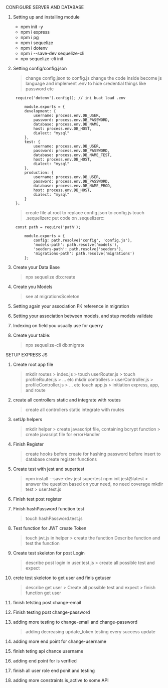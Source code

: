 CONFIGURE SERVER AND DATABASE

1. Setting up and installing module
    - npm init -y
    - npm i express
    - npm i pg
    - npm i sequelize
    - npm i dotenv
    - npm i --save-dev sequelize-cli
    - npx sequelize-cli init

2. Setting config/config.json
    > change config.json to config.js
    > change the code inside become js language and implement .env to hide credential things like password etc

        require('dotenv').config(); // ini buat load .env

            module.exports = {
            development: {
                username: process.env.DB_USER,
                password: process.env.DB_PASSWORD,
                database: process.env.DB_NAME,
                host: process.env.DB_HOST,
                dialect: "mysql"
            },
            test: {
                username: process.env.DB_USER,
                password: process.env.DB_PASSWORD,
                database: process.env.DB_NAME_TEST,
                host: process.env.DB_HOST,
                dialect: "mysql"
            },
            production: {
                username: process.env.DB_USER,
                password: process.env.DB_PASSWORD,
                database: process.env.DB_NAME_PROD,
                host: process.env.DB_HOST,
                dialect: "mysql"
            }
        };

    > create file at root to replace config.json to config.js
    > touch .sequelizerc
    > put code on .sequelizerc:

        const path = require('path');

            module.exports = {
                config: path.resolve('config', 'config.js'),
                'models-path': path.resolve('models'),
                'seeders-path': path.resolve('seeders'),
                'migrations-path': path.resolve('migrations')
            };

3. Create your Data Base
    > npx sequelize db:create

4. Create you Models
    > see at migrationsSceleton

5. Setting again your association FK reference in migration

6. Setting your association between models, and stup models validate

7. Indexing on field you usually use for querry

8. Create your table:
    > npx sequelize-cli db:migrate

SETUP EXPRESS JS

1. Create root app file
    > mkdir routes
        > index.js
        > touch userRouter.js
        > touch profileRouter.js
        > ... etc
    > mkdir controllers
        > userController.js
        > profileController.js
        > ... etc
    > touch app.js
        > initiation express, app, and route

2. create all controllers static and integrate with routes
    > create all controllers static
    > integrate with routes 

3. setUp helpers
    > mkdir helper
        > create javascript file, containing bcrypt function
        > create javasript file for errorHandler

4. Finish Register
    > create hooks before create for hashing password before insert to database
    > create register functions

5. Create test with jest and supertest
    > npm install --save-dev jest supertest
    > npm init jest@latest
        > answer the question based on your need, no need coverage
    > mkdir test
        > user.test.js
6. Finish test post register

7. Finish hashPassword function test
    >  touch hashPassword.test.js

8. Test function for JWT create Token
    > touch jwt.js in helper
        > create the function
    > Describe function and test the function

9. Create test skeleton for post Login
    > describe post login in user.test.js
        > create all possible test and expect

10. crete test skeleton to get user and finis getuser
    > describe get user
        > Create all possible test and expect
            > finish function get user

11. finish tetsting post change-email
12. Finish testing post change-password
13. adding more testing to change-email and change-password
    > adding decreasing update_token testing every success update
14. adding more end point for change-username
15. finish teting api chance username
16. adding end point for is verified
17. finish all user role end ponit and testing
18. adding more constraints is_active to some API